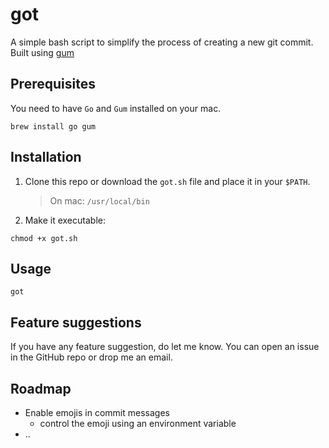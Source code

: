 # got

A simple bash script to simplify the process of creating a new git commit.
Built using [gum](https://github.com/charmbracelet/gum)

## Prerequisites

You need to have `Go` and `Gum` installed on your mac.

```shell
brew install go gum
```

## Installation

1. Clone this repo or download the `got.sh` file and place it in your `$PATH`.

   > On mac: `/usr/local/bin`

2. Make it executable:

```shell
chmod +x got.sh
```

## Usage

```shell
got
```

## Feature suggestions

If you have any feature suggestion, do let me know. You can open an issue in the GitHub repo or drop me an email.

## Roadmap

- Enable emojis in commit messages
  - control the emoji using an environment variable
- ..
